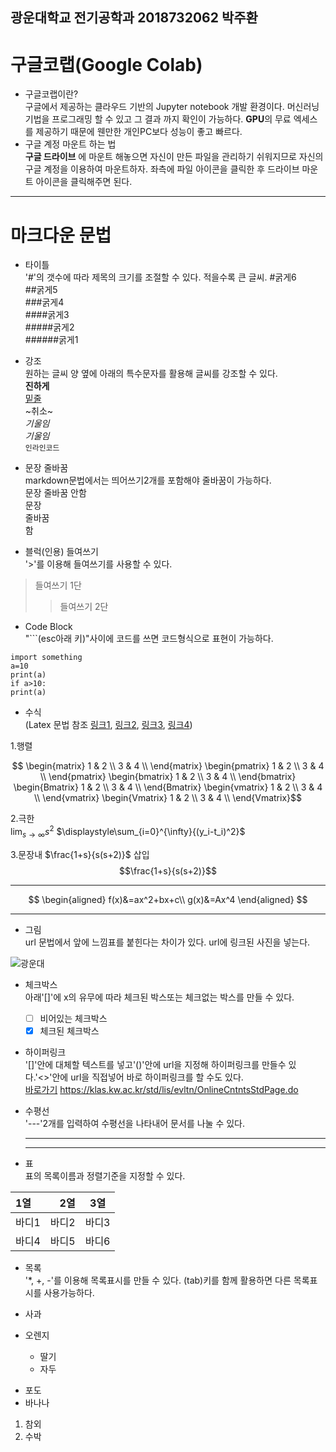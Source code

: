 광운대학교 전기공학과 2018732062 박주환
---
# 구글코랩(Google Colab)
* 구글코랩이란?  
구글에서 제공하는 클라우드 기반의 Jupyter notebook 개발 환경이다. 머신러닝기법을 프로그래밍 할 수 있고 그 결과 까지 확인이 가능하다. **GPU**의 무료 엑세스를 제공하기 때문에 웬만한 개인PC보다 성능이 좋고 빠르다.  
* 구글 계정 마운트 하는 법  
__구글 드라이브__ 에 마운트 해놓으면 자신이 만든 파일을 관리하기 쉬워지므로 자신의 구글 계정을 이용하여 마운트하자. 좌측에 파일 아이콘을 클릭한 후 드라이브 마운트 아이콘을 클릭해주면 된다.

---
# 마크다운 문법
* 타이틀  
'#'의 갯수에 따라 제목의 크기를 조절할 수 있다. 적을수록 큰 글씨.
#굵게6  
##굵게5  
###굵게4  
####굵게3  
#####굵게2  
######굵게1

* 강조  
원하는 글씨 양 옆에 아래의 특수문자를 활용해 글씨를 강조할 수 있다.  
__진하게__  
<u>밑줄</u>  
~취소~  
*기울임*  
_기울임_  
`인라인코드`  

* 문장 줄바꿈  
markdown문법에서는 띄어쓰기2개를 포함해야 줄바꿈이 가능하다.  
문장
줄바꿈
안함  
문장  
줄바꿈  
함  

* 블럭(인용) 들여쓰기  
'>'를 이용해 들여쓰기를 사용할 수 있다.  
>들여쓰기 1단  
>>들여쓰기 2단  

* Code Block  
"```(esc아래 키)"사이에 코드를 쓰면 코드형식으로 표현이 가능하다.  
```
import something
a=10
print(a)
if a>10:
print(a)
```

* 수식  
(Latex 문법 참조 [링크1](https://ko.wikipedia.org/wiki/%EC%9C%84%ED%82%A4%EB%B0%B1%EA%B3%BC:TeX_%EB%AC%B8%EB%B2%95), [링크2](https://velog.io/@d2h10s/LaTex-Markdown-%EC%88%98%EC%8B%9D-%EC%9E%91%EC%84%B1%EB%B2%95), [링크3](https://itpro.tistory.com/115), [링크4](https://huni0318.github.io/blog/blog-etc/2020-12-21-markdown-tutorial2/))

1.행렬  

$$
\begin{matrix}
 1 & 2 \\
 3 & 4 \\
\end{matrix}
\begin{pmatrix}
1 & 2 \\
3 & 4 \\
\end{pmatrix}
\begin{bmatrix}
1 & 2 \\
3 & 4 \\
\end{bmatrix}
\begin{Bmatrix}
1 & 2 \\
3 & 4 \\
\end{Bmatrix}
\begin{vmatrix}
1 & 2 \\
3 & 4 \\
\end{vmatrix}
\begin{Vmatrix}
1 & 2 \\
3 & 4 \\
\end{Vmatrix}$$

2.극한  
$\displaystyle\lim_{s\rightarrow\infty}{s^2}$
$\displaystyle\sum_{i=0}^{\infty}{(y_i-t_i)^2}$

3.문장내 $\frac{1+s}{s(s+2)}$ 삽입
$$\frac{1+s}{s(s+2)}$$

---

$$
\begin{aligned}
f(x)&=ax^2+bx+c\\
g(x)&=Ax^4
\end{aligned}
$$

---
* 그림  
url 문법에서 앞에 느낌표를 붙힌다는 차이가 있다. url에 링크된 사진을 넣는다.  

![광운대](https://d1qzykz9iz00c7.cloudfront.net/static/logo_new/logo_c050.png)

* 체크박스  
아래'[]'에 x의 유무에 따라 체크된 박스또는 체크없는 박스를 만들 수 있다.  
  * [ ] 비어있는 체크박스  
  * [x] 체크된 체크박스  

* 하이퍼링크  
  '[]'안에 대체할 텍스트를 넣고'()'안에 url을 지정해 하이퍼링크를 만들수 있다.'<>'안에 url을 직접넣어 바로 하이퍼링크를 할 수도 있다.  
  [바로가기](https://klas.kw.ac.kr/std/lis/evltn/OnlineCntntsStdPage.do)
  <https://klas.kw.ac.kr/std/lis/evltn/OnlineCntntsStdPage.do>

* 수평선  
  '---'2개를 입력하여 수평선을 나타내어 문서를 나눌 수 있다.
  ***
  ___

* 표  
  표의 목록이름과 정렬기준을 지정할 수 있다.

|1열|2열|3열|
|:---|---:|:---:|
|바디1|바디2|바디3|
|바디4|바디5|바디6|

* 목록  
  '*, +, -'를 이용해 목록표시를 만들 수 있다. (tab)키를 함께 활용하면 다른 목록표시를 사용가능하다.   

* 사과
* 오렌지
  + 딸기
  + 자두
- 포도
- 바나나
1. 참외
2. 수박

